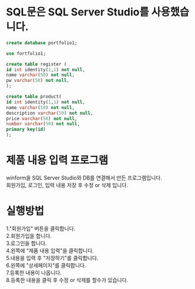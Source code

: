 # SQL문은 SQL Server Studio를 사용했습니다.
```sql
create database portfolio1;

use fortfolio1;

create table register (
id int identity(1,1) not null,
name varchar(50) not null,
pw varchar(50) not null,
);

create table product(
id int identity(1,1) not null,
name varchar(50) not null,
description varchar(50) not null,
price varchar(50) not null,
number varchar(50) not null,
primary key(id)
);
```

# 제품 내용 입력 프로그램
winform을 SQL Server Studio와 DB를 연결해서 만든 프로그램입니다. <br/>
회원가입, 로그인, 입력 내용 저장 후 수정 or 삭제 입니다.

# 실행방법
1."회원가입" 버튼을 클릭합니다. <br/>
2.회원가입을 합니다. <br/>
3.로그인을 합니다. <br/>
4.왼쪽에 "제품 내용 입력"을 클릭합니다. <br/>
5.내용을 입력 후 "저장하기"를 클릭합니다. <br/>
6.왼쪽에 "상세페이지"를 클릭합니다. <br/>
7.등록한 내용이 나옵니다. <br/>
8.등록한 내용을 클릭 후  수정 or 삭제를 할수가 있습니다.

